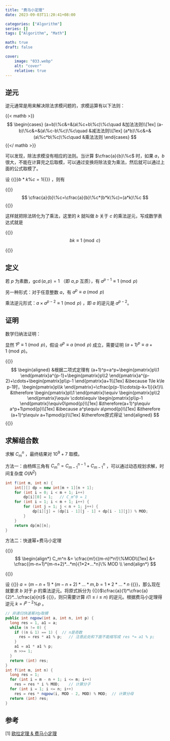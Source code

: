 ```yaml
---
title: "费马小定理"
date: 2023-09-03T11:20:41+08:00

categories: ["Algorithm"]
series: []
tags: ["Algorithm", "Math"]

math: true
draft: false

cover:
    image: "033.webp"
    alt: "cover"
    relative: true
---
```


## 逆元

逆元通常是用来解决除法求模问题的，求模运算有以下法则：

{{< mathb >}}
$$
\begin{cases}
(a+b)\%c&=&(a\%c+b\%c)\%c\quad &加法法则\\[1ex]
(a-b)\%c&=&(a\%c-b\%c)\%c\quad &减法法则\\[1ex]
(a*b)\%c&=&(a\%c*b\%c)\%c\quad &乘法法则
\end{cases}
$$
{{</ mathb >}}

可以发现，除法求模没有相应的法则。当计算 $\cfrac{a}{b}\%c$ 时，如果 $a$，$b$ 很大，不能在计算完之后取模，可以通过变换将除法变为乘法，然后就可以通过上面的公式取模了。

设 {{<mathi>}}$b*k\%c=1${{</mathi>}} ，则有

{{<mathb>}}
$$
\cfrac{a}{b}\%c=\cfrac{a}{b}\%c*(b*k\%c)=(a*k)\%c
$$
{{</mathb>}}

这样就把除法转化为了乘法，这里的 $k$ 就叫做 $b$ 关于 $c$ 的乘法逆元，写成数学表达式就是

{{<mathb>}}
$$
bk\equiv1\pmod c
$$

{{</mathb>}}

## 定义

若 $p$ 为素数，$\gcd (a,p)=1$ （即 $a,p$ 互质），有 $a^{p-1}\equiv1\pmod{p}$  

另一种形式：对于任意整数 $a$，有 $a^p\equiv a\pmod{p}$ 

乘法逆元形式：$a×a^{p-2}\equiv1\pmod p$ ，即 $a$ 的逆元是 $a^{p-2}$。

## 证明

数学归纳法证明：

显然 $1^p\equiv 1\pmod{p}$，假设 $a^p\equiv a\pmod{p}$ 成立，需要证明 $(a+1)^p\equiv a+1\pmod{p}$。

{{<mathb>}}
$$
\begin{aligned}
&根据二项式定理有
(a+1)^p=a^p+\begin{pmatrix}p\\1 \end{pmatrix}a^{p-1}+\begin{pmatrix}p\\2 \end{pmatrix}a^{p-2}+\cdots+\begin{pmatrix}p\\p-1 \end{pmatrix}a+1\\[1ex]
&\because 1\le k\le p-1时，\begin{pmatrix}p\\k \end{pmatrix}=\cfrac{p(p-1)\cdots(p-k+1)}{k!}\\
&\therefore \begin{pmatrix}p\\1 \end{pmatrix}\equiv \begin{pmatrix}p\\2 \end{pmatrix}\equiv \cdots\equiv \begin{pmatrix}p\\p-1 \end{pmatrix}\equiv0\pmod{p}\\[1ex]
&\therefore(a+1)^p\equiv a^p+1\pmod{p}\\[1ex]
&\because a^p\equiv a\pmod{p}\\[1ex]
&\therefore (a+1)^p\equiv a+1\pmod{p}\\[1ex]
&\therefore原式得证
\end{aligned}
$$
{{</mathb>}}

## 求解组合数

求解 $C_m^n$ ，最终结果对 $10^9+7$ 取模。

方法一：由杨辉三角有 $C_m^n = C_{m-1}^{n-1} + C_{m-1}^{n}$ ，可以通过动态规划求解，时间复杂度 $O(N^2)$ 

```java
int f(int m, int n) {
    int[][] dp = new int[m + 1][n + 1];	
    for (int i = 0; i < m + 1; i++)
        dp[i][0] = 1;   // C_m^0 = 1
    for (int i = 1; i < m + 1; i++) {
        for (int j = 1; j < n + 1; j++) {
            dp[i][j] = (dp[i - 1][j - 1] + dp[i - 1][j]) % MOD;
        }
    }
    return dp[m][n];
}
```

方法二：快速幂+费马小定理

{{<mathb>}}
$$
\begin{align*}
C_m^n &= \cfrac{m!}{(m-n)!*n!}\%MOD\\[1ex]
&= \cfrac{(m-n+1)*(m-n+2)*...*m}{1*2*...*n}\% MOD \\ 
\end{align*}
$$

{{</mathb>}}

设 {{<mathi>}} $a=(m-n+1)*(m-n+2)*\ldots *m,b=1*2*\ldots *n$ {{</mathi>}}，那么现在就要求 $b$ 对于 $p$ 的乘法逆元。将原式拆分为 {{<mathi>}}$\cfrac{a}{1}*\cfrac{a}{2}*...\cfrac{a}{n}$ {{</mathi>}}，则只需要计算 $i(1\le i\le n)$ 的逆元。根据费马小定理得逆元 $k = i^{p-2} \%p$ 。

```java
// 非递归快速幂对p取模
public int nqpow(int a, int n, int p) {
  long res = 1, a1 = a;
  while (n != 0) {
    if ((n & 1) == 1) {  // n是奇数
      res = res * a1 % p;	// 注意此处和下面不能缩写成 res *= a1 % p;
    }
    a1 = a1 * a1 % p;
    n >>= 1;
  }
  return (int) res;
}
int f(int m, int n) {
  long res = 1;
  for (int i = m - n + 1; i <= m; i++)
    res = res * i % MOD;    // 计算分子
  for (int i = 1; i <= n; i++)
    res = res * nqpow(i, MOD - 2, MOD) % MOD;  // 计算分母
  return (int) res;
}
```

## 参考

[1] [欧拉定理 & 费马小定理](https://oi-wiki.org/math/number-theory/fermat/#%E8%B4%B9%E9%A9%AC%E5%B0%8F%E5%AE%9A%E7%90%86) 
